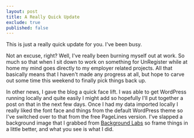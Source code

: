 ```yaml
---
layout: post
title: A Really Quick Update
exclude: true
published: false
---
```


This is just a really quick update for you. I've been busy.

Not an excuse, right? Well, I've really been burning myself out at work. So much so that when I sit down to work on something for UnRegister while at home my mind goes directly to my employer related projects. All that basically means that I haven't made any progress at all, but hope to carve out some time this weekend to finally pick things back up.

In other news, I gave the blog a quick face lift. I was able to get WordPress running locally  and quite easily I might add so hopefully I'll put together a post on that in the next few days. Once I had my data imported locally I really liked the font face and things from the default WordPress theme so I've switched over to that from the free PageLines version. I've slapped a background image that I grabbed from [Background Labs](http://www.backgroundlabs.com/) so frame things in a little better, and what you see is what I did.